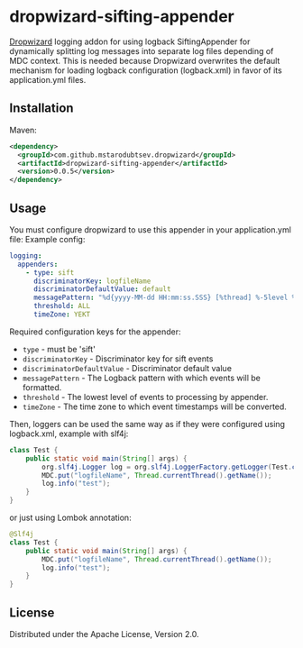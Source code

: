 # dropwizard-sifting-appender

[Dropwizard](http://dropwizard.io/) logging addon for using logback SiftingAppender for dynamically splitting log messages into separate log files depending of MDC context. This is needed because Dropwizard overwrites the default mechanism for loading logback configuration (logback.xml) in favor of its application.yml files.

## Installation
Maven:
```xml
<dependency>
  <groupId>com.github.mstarodubtsev.dropwizard</groupId>
  <artifactId>dropwizard-sifting-appender</artifactId>
  <version>0.0.5</version>
</dependency>
```

## Usage
You must configure dropwizard to use this appender in your application.yml file:
Example config:
```yaml
logging:
  appenders:
    - type: sift
      discriminatorKey: logfileName
      discriminatorDefaultValue: default
      messagePattern: "%d{yyyy-MM-dd HH:mm:ss.SSS} [%thread] %-5level %logger{36}: %msg%n"
      threshold: ALL
      timeZone: YEKT
```

Required configuration keys for the appender:
* `type` - must be 'sift'
* `discriminatorKey` - Discriminator key for sift events
* `discriminatorDefaultValue` - Discriminator default value
* `messagePattern` - The Logback pattern with which events will be formatted.
* `threshold` - The lowest level of events to processing by appender.
* `timeZone` - The time zone to which event timestamps will be converted.


Then, loggers can be used the same way as if they were configured using logback.xml, 
example with slf4j:
```java
class Test {
	public static void main(String[] args) {
		org.slf4j.Logger log = org.slf4j.LoggerFactory.getLogger(Test.class);
		MDC.put("logfileName", Thread.currentThread().getName());
		log.info("test");
	}
}
```

or just using Lombok annotation:
```java
@Slf4j
class Test {
	public static void main(String[] args) {
		MDC.put("logfileName", Thread.currentThread().getName());
		log.info("test");
	}
}
```

## License

Distributed under the Apache License, Version 2.0.